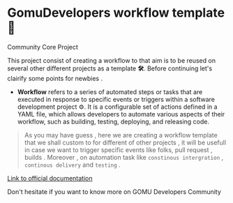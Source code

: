 # GomuDevelopers workflow template 🚀

Community Core Project

  This project consist of creating a workflow to that aim is to be reused on several other different projects as a template **🛠️**.  Before continuing let's clairify 
  some points for newbies .
- **Workflow** refers to a series of automated steps or tasks that are executed in response to specific events or triggers within a software development project ⚙️.
    It is a configurable set of actions defined in a YAML file, which allows developers to automate various aspects of their workflow, such as building, testing, deploying, and releasing code.

 > As  you may have guess , here we are creating a workflow template that we shall custom to for different of other projects , it will be usefull in case we want to trigger specific
 > events like folks, pull request , builds . Moreover , on automation task like `constinous intergration` , `continous delivery` and  `testing` .

   [Link to official documentation](https://docs.github.com/fr/actions/learn-github-actions)

   Don't hesitate if you want to know more on GOMU Developers Community
   

  
